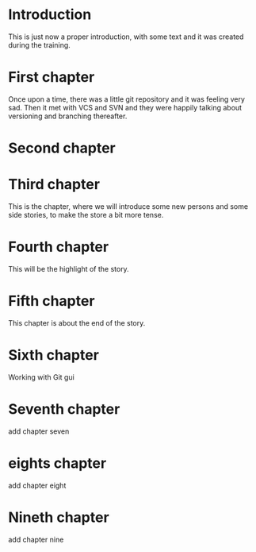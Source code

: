 # Introduction
This is just now a proper introduction, with some text and it was created during the training.

# First chapter
Once upon a time, there was a little git repository and it was feeling very sad. Then it met with VCS and SVN and they were happily talking about versioning and branching thereafter.

# Second chapter

# Third chapter
This is the chapter, where we will introduce some new persons and some side stories, to make the store a bit more tense.

# Fourth chapter
This will be the highlight of the story.

# Fifth chapter
This chapter is about the end of the story.

# Sixth chapter
Working with Git gui

# Seventh chapter
add chapter seven

# eights chapter
add chapter eight

# Nineth chapter
add chapter nine